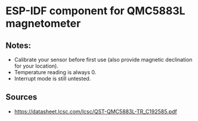 # ESP-IDF component for QMC5883L magnetometer

## Notes:
* Calibrate your sensor before first use (also provide magnetic declination for your location).
* Temperature reading is always 0.
* Interrupt mode is still untested.

## Sources
* https://datasheet.lcsc.com/lcsc/QST-QMC5883L-TR_C192585.pdf